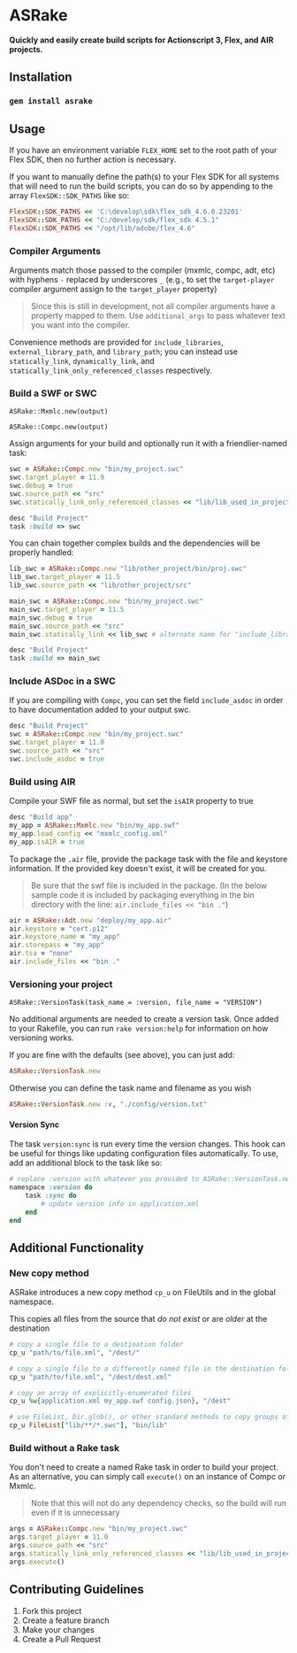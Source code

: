 # ASRake

**Quickly and easily create build scripts for Actionscript 3, Flex, and AIR projects.**

## Installation

### `gem install asrake`

## Usage

If you have an environment variable `FLEX_HOME` set to the root path of your Flex SDK, then no further action is necessary.

If you want to manually define the path(s) to your Flex SDK for all systems that will need to run the build scripts, you can do so by appending to the array `FlexSDK::SDK_PATHS` like so:

```ruby
FlexSDK::SDK_PATHS << 'C:\develop\sdk\flex_sdk_4.6.0.23201'
FlexSDK::SDK_PATHS << "C:/develop/sdk/flex_sdk 4.5.1"
FlexSDK::SDK_PATHS << "/opt/lib/adobe/flex_4.6"
```

### Compiler Arguments

Arguments match those passed to the compiler (mxmlc, compc, adt, etc) with hyphens `-` replaced by underscores `_` (e.g., to set the `target-player` compiler argument assign to the `target_player` property)

> Since this is still in development, not all compiler arguments have a property mapped to them. Use `additional_args` to pass whatever text you want into the compiler.

Convenience methods are provided for `include_libraries`, `external_library_path`, and `library_path`; you can instead use `statically_link`, `dynamically_link`, and `statically_link_only_referenced_classes` respectively.

### Build a SWF or SWC

```
ASRake::Mxmlc.new(output)
```
```
ASRake::Compc.new(output)
```

Assign arguments for your build and optionally run it with a friendlier-named task:

```ruby
swc = ASRake::Compc.new "bin/my_project.swc"
swc.target_player = 11.9
swc.debug = true
swc.source_path << "src"
swc.statically_link_only_referenced_classes << "lib/lib_used_in_project.swc" # alternate name for "library_path"

desc "Build Project"
task :build => swc
```

You can chain together complex builds and the dependencies will be properly handled:

```ruby
lib_swc = ASRake::Compc.new "lib/other_project/bin/proj.swc"
lib_swc.target_player = 11.5
lib_swc.source_path << "lib/other_project/src"

main_swc = ASRake::Compc.new "bin/my_project.swc"
main_swc.target_player = 11.5
main_swc.debug = true
main_swc.source_path << "src"
main_swc.statically_link << lib_swc # alternate name for "include_libraries"

desc "Build Project"
task :build => main_swc
```

### Include ASDoc in a SWC

If you are compiling with `Compc`, you can set the field `include_asdoc` in order to have documentation added to your output swc.

```ruby
desc "Build Project"
swc = ASRake::Compc.new "bin/my_project.swc"
swc.target_player = 11.0
swc.source_path << "src"
swc.include_asdoc = true
```

### Build using AIR

Compile your SWF file as normal, but set the `isAIR` property to true

```ruby
desc "Build app"
my_app = ASRake::Mxmlc.new "bin/my_app.swf"
my_app.load_config << "mxmlc_config.xml"
my_app.isAIR = true
```

To package the `.air` file, provide the package task with the file and keystore information. If the provided key doesn't exist, it will be created for you.

> Be sure that the swf file is included in the package. (In the below sample code it is included by packaging everything in the bin directory with the line: `air.include_files << "bin ."`)

```ruby
air = ASRake::Adt.new "deploy/my_app.air"
air.keystore = "cert.p12"
air.keystore_name = "my_app"
air.storepass = "my_app"
air.tsa = "none"
air.include_files << "bin ."
```

### Versioning your project

```
ASRake::VersionTask(task_name = :version, file_name = "VERSION")
```

No additional arguments are needed to create a version task. Once added to your Rakefile, you can run `rake version:help` for information on how versioning works.

If you are fine with the defaults (see above), you can just add:

```ruby
ASRake::VersionTask.new
```

Otherwise you can define the task name and filename as you wish

```ruby
ASRake::VersionTask.new :v, "./config/version.txt"
```

#### Version Sync

The task `version:sync` is run every time the version changes. This hook can be useful for things like updating configuration files automatically. To use, add an additional block to the task like so:

```ruby
# replace :version with whatever you provided to ASRake::VersionTask.new 
namespace :version do
	task :sync do
		# update version info in application.xml
	end
end
```

## Additional Functionality

### New copy method

ASRake introduces a new copy method `cp_u` on FileUtils and in the global namespace.

This copies all files from the source that *do not exist* or are *older* at the destination

```ruby
# copy a single file to a destination folder
cp_u "path/to/file.xml", "/dest/"

# copy a single file to a differently named file in the destination folder
cp_u "path/to/file.xml", "/dest/dest.xml"

# copy an array of explicitly-enumerated files
cp_u %w{application.xml my_app.swf config.json}, "/dest"

# use FileList, Dir.glob(), or other standard methods to copy groups of files
cp_u FileList["lib/**/*.swc"], "bin/lib"
```

### Build without a Rake task

You don't need to create a named Rake task in order to build your project. As an alternative, you can simply call `execute()` on an instance of Compc or Mxmlc.

> Note that this will not do any dependency checks, so the build will run even if it is unnecessary

```ruby
args = ASRake::Compc.new "bin/my_project.swc"
args.target_player = 11.0
args.source_path << "src"
args.statically_link_only_referenced_classes << "lib/lib_used_in_project.swc"
args.execute()
```

## Contributing Guidelines

1. Fork this project
2. Create a feature branch
3. Make your changes
4. Create a Pull Request
